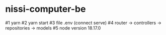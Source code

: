 # nissi-computer-be

#1 yarn
#2 yarn start
#3 file .env (connect serve)
#4 router -> controllers -> repositories -> models
#5 node version 18.17.0
